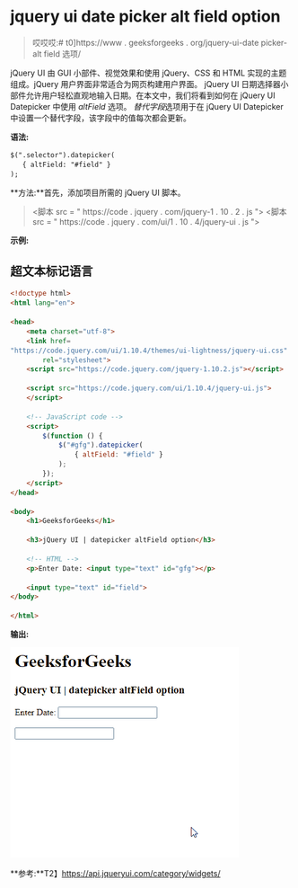 # jquery ui date picker alt field option

> 哎哎哎:# t0]https://www . geeksforgeeks . org/jquery-ui-date picker-alt field 选项/

jQuery UI 由 GUI 小部件、视觉效果和使用 jQuery、CSS 和 HTML 实现的主题组成。jQuery 用户界面非常适合为网页构建用户界面。 jQuery UI 日期选择器小部件允许用户轻松直观地输入日期。在本文中，我们将看到如何在 jQuery UI Datepicker 中使用 *altField* 选项。 *替代字段*选项用于在 jQuery UI Datepicker 中设置一个替代字段，该字段中的值每次都会更新。

**语法:**

```html
$(".selector").datepicker(
   { altField: "#field" }
);
```

**方法:**首先，添加项目所需的 jQuery UI 脚本。

> <link href="“https://code.jquery.com/ui/1.10.4/themes/ui-lightness/jquery-ui.css”" rel="”stylesheet”">
> <脚本 src = " https://code . jquery . com/jquery-1 . 10 . 2 . js "></脚本>
> <脚本 src = " https://code . jquery . com/ui/1 . 10 . 4/jquery-ui . js "></脚本>

**示例:**

## 超文本标记语言

```html
<!doctype html>
<html lang="en">

<head>
    <meta charset="utf-8">
    <link href=
"https://code.jquery.com/ui/1.10.4/themes/ui-lightness/jquery-ui.css"
        rel="stylesheet">
    <script src="https://code.jquery.com/jquery-1.10.2.js"></script>

    <script src="https://code.jquery.com/ui/1.10.4/jquery-ui.js">
    </script>

    <!-- JavaScript code -->
    <script>
        $(function () {
            $("#gfg").datepicker(
                { altField: "#field" }
            );
        });
    </script>
</head>

<body>
    <h1>GeeksforGeeks</h1>

    <h3>jQuery UI | datepicker altField option</h3>

    <!-- HTML -->
    <p>Enter Date: <input type="text" id="gfg"></p>

    <input type="text" id="field">
</body>

</html>
```

**输出:**

![](img/e01a6ada8204aa604340cdf737c23b9f.png)

**参考:**T2】https://api.jqueryui.com/category/widgets/